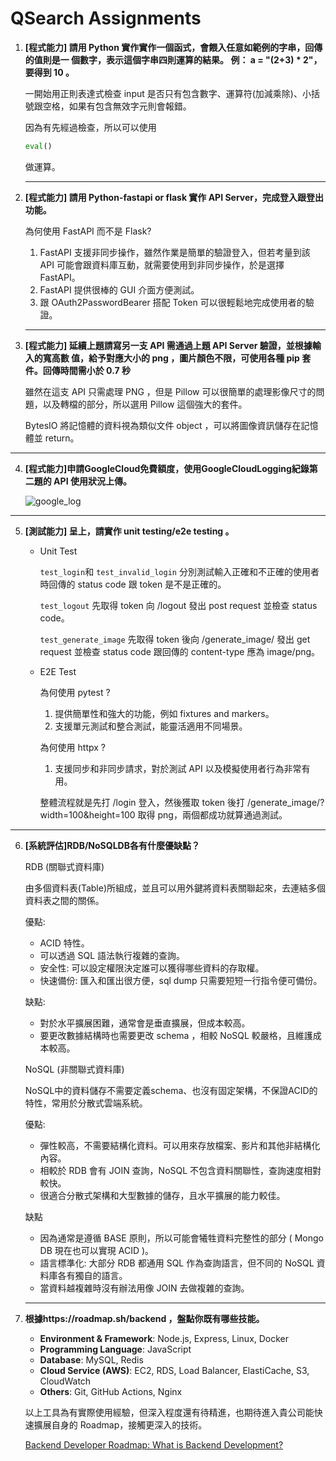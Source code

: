 # QSearch Assignments

1. **[程式能力] 請用 Python 實作實作一個函式，會餵入任意如範例的字串，回傳的值則是一
  個數字，表示這個字串四則運算的結果。
  例： a = "(2+3) * 2"，要得到 10 。**
    
    
    一開始用正則表達式檢查 input 是否只有包含數字、運算符(加減乘除)、小括號跟空格，如果有包含無效字元則會報錯。
    
    因為有先經過檢查，所以可以使用
    
    ```python
    eval()
    ```
    
    做運算。
    
    ---
    
2. **[程式能力] 請用 Python-fastapi or flask 實作 API Server，完成登入跟登出功能。**
    
    
    為何使用 FastAPI 而不是 Flask?
    
    1. FastAPI 支援非同步操作，雖然作業是簡單的驗證登入，但若考量到該 API 可能會跟資料庫互動，就需要使用到非同步操作，於是選擇 FastAPI。
    2. FastAPI 提供很棒的 GUI 介面方便測試。
    3. 跟 OAuth2PasswordBearer 搭配 Token 可以很輕鬆地完成使用者的驗證。
    
    ---
    
3. **[程式能力] 延續上題請寫另一支 API 需通過上題 API Server 驗證，並根據輸入的寬高數
    值，給予對應大小的 png ，圖片顏色不限，可使用各種 pip 套件。回傳時間需小於 0.7 秒**

    雖然在這支 API 只需處理 PNG ，但是 Pillow 可以很簡單的處理影像尺寸的問題，以及轉檔的部分，所以選用 Pillow 這個強大的套件。

    BytesIO 將記憶體的資料視為類似文件 object ，可以將圖像資訊儲存在記憶體並 return。

---

4. **[程式能力]申請GoogleCloud免費額度，使用GoogleCloudLogging紀錄第二題的 API
  使用狀況上傳。**

    ![google_log](https://github.com/user-attachments/assets/e91456dd-4011-4c60-bb8b-40107fb35ab4)


---

5. **[測試能力] 呈上，請實作 unit testing/e2e testing 。**
    
    
    - Unit Test
        
        `test_login`和 `test_invalid_login` 分別測試輸入正確和不正確的使用者時回傳的 status code 跟 token 是不是正確的。
        
        `test_logout` 先取得 token 向 /logout 發出 post request 並檢查 status code。
        
         `test_generate_image` 先取得 token 後向 /generate_image/ 發出 get request 並檢查 status code 跟回傳的 content-type 應為 image/png。
        
    
    - E2E Test
        
        為何使用 pytest ?
        
        1. 提供簡單性和強大的功能，例如 fixtures and markers。
        2. 支援單元測試和整合測試，能靈活適用不同場景。
        
        為何使用 httpx ?
        
        1. 支援同步和非同步請求，對於測試 API 以及模擬使用者行為非常有用。
        
        整體流程就是先打 /login 登入，然後獲取 token 後打 /generate_image/?width=100&height=100 取得 png，兩個都成功就算通過測試。
        

---

6. **[系統評估]RDB/NoSQLDB各有什麼優缺點？**
    
    RDB (關聯式資料庫)
    
    由多個資料表(Table)所組成，並且可以用外鍵將資料表關聯起來，去連結多個資料表之間的關係。
    
    優點: 
    
    - ACID 特性。
    - 可以透過 SQL 語法執行複雜的查詢。
    - 安全性: 可以設定權限決定誰可以獲得哪些資料的存取權。
    - 快速備份: 匯入和匯出很方便，sql dump 只需要短短一行指令便可備份。
    
    缺點: 
    
    - 對於水平擴展困難，通常會是垂直擴展，但成本較高。
    - 要更改數據結構時也需要更改 schema ，相較 NoSQL 較嚴格，且維護成本較高。
    
    NoSQL (非關聯式資料庫)
    
    NoSQL中的資料儲存不需要定義schema、也沒有固定架構，不保證ACID的特性，常用於分散式雲端系統。
    
    優點:
    
    - 彈性較高，不需要結構化資料。可以用來存放檔案、影片和其他非結構化內容。
    - 相較於 RDB 會有 JOIN 查詢，NoSQL 不包含資料關聯性，查詢速度相對較快。
    - 很適合分散式架構和大型數據的儲存，且水平擴展的能力較佳。
    
    缺點
    
    - 因為通常是遵循 BASE 原則，所以可能會犧牲資料完整性的部分 ( Mongo DB 現在也可以實現 ACID )。
    - 語言標準化: 大部分 RDB 都通用 SQL 作為查詢語言，但不同的 NoSQL 資料庫各有獨自的語言。
    - 當資料越複雜時沒有辦法用像 JOIN 去做複雜的查詢。
    
    ---
    
7. **根據https://roadmap.sh/backend ，盤點你既有哪些技能。**

    - **Environment & Framework**: Node.js, Express, Linux, Docker
    - **Programming Language**: JavaScript
    - **Database**: MySQL, Redis
    - **Cloud Service (AWS)**: EC2, RDS, Load Balancer, ElastiCache, S3, CloudWatch
    - **Others**: Git, GitHub Actions, Nginx
      
    以上工具為有實際使用經驗，但深入程度還有待精進，也期待進入貴公司能快速擴展自身的 Roadmap，接觸更深入的技術。

    [Backend Developer Roadmap: What is Backend Development?](https://roadmap.sh/backend)
